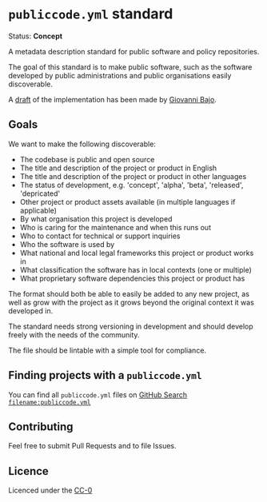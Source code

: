 # `publiccode.yml` standard

Status: **Concept**

A metadata description standard for public software and policy repositories.

The goal of this standard is to make public software, such as the software developed by public administrations and public organisations easily discoverable.

A [draft](https://gist.github.com/rasky/fbd2da521b827c4a22b352bdb0811471) of the implementation has been made by [Giovanni Bajo](https://github.com/rasky).

## Goals

We want to make the following discoverable:

* The codebase is public and open source
* The title and description of the project or product in English
* The title and description of the project or product in other languages
* The status of development, e.g. 'concept', 'alpha', 'beta', 'released', 'depricated'
* Other project or product assets available (in multiple languages if applicable)
* By what organisation this project is developed
* Who is caring for the maintenance and when this runs out
* Who to contact for technical or support inquiries
* Who the software is used by
* What national and local legal frameworks this project or product works in
* What classification the software has in local contexts (one or multiple)
* What proprietary software dependencies this project or product has

The format should both be able to easily be added to any new project, as well as grow with the project as it grows beyond the original context it was developed in.

The standard needs strong versioning in development and should develop freely with the needs of the community.

The file should be lintable with a simple tool for compliance.

## Finding projects with a `publiccode.yml`

You can find all `publiccode.yml` files on [GitHub Search `filename:publiccode.yml`](https://github.com/search?utf8=%E2%9C%93&q=filename%3Apubliccode.yml&type=)

## Contributing

Feel free to submit Pull Requests and to file Issues.

## Licence

Licenced under the [CC-0](LICENCE)
